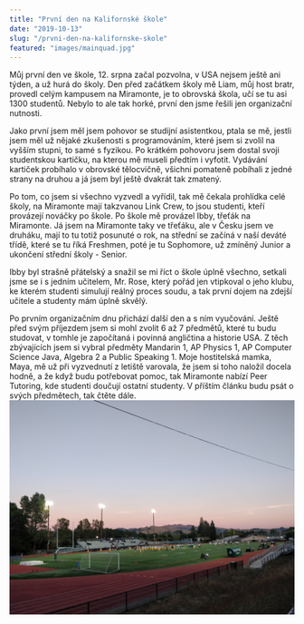 ```yaml
---
title: "První den na Kalifornské škole"
date: "2019-10-13"
slug: "/prvni-den-na-kalifornske-skole"
featured: "images/mainquad.jpg"
---
```


Můj první den ve škole, 12. srpna začal pozvolna, v USA nejsem ještě ani týden, a už hurá do školy. Den před začátkem školy mě Liam, můj host bratr, provedl celým kampusem na Miramonte, je to obrovská škola, učí se tu asi 1300 studentů. Nebylo to ale tak horké, první den jsme řešili jen organizační nutnosti.

Jako první jsem měl jsem pohovor se studijní asistentkou, ptala se mě, jestli jsem měl už nějaké zkušenosti s programováním, které jsem si zvolil na vyšším stupni, to samé s fyzikou. Po krátkém pohovoru jsem dostal svoji studentskou kartičku, na kterou mě museli předtím i vyfotit. Vydávání kartiček probíhalo v obrovské tělocvičně, všichni pomateně pobíhali z jedné strany na druhou a já jsem byl ještě dvakrát tak zmatený.

Po tom, co jsem si všechno vyzvedl a vyřídil, tak mě čekala prohlídka celé školy, na Miramonte mají takzvanou Link Crew, to jsou studenti, kteří provázejí nováčky po škole. Po škole mě provázel Ibby, třeťák na Miramonte. Já jsem na Miramonte taky ve třeťáku, ale v Česku jsem ve druháku, mají to tu totiž posunuté o rok, na střední se začíná v naší deváté třídě, které se tu říká Freshmen, poté je tu Sophomore, už zmíněný Junior a ukončení střední školy - Senior.

Ibby byl strašně přátelský a snažil se mi říct o škole úplně všechno, setkali jsme se i s jedním učitelem, Mr. Rose, který pořád jen vtipkoval o jeho klubu, ke kterém studenti simulují reálný proces soudu, a tak první dojem na zdejší učitele a studenty mám úplně skvělý.

Po prvním organizačním dnu přichází další den a s ním vyučování. Ještě před svým příjezdem jsem si mohl zvolit 6 až 7 předmětů, které tu budu studovat, v tomhle je započítaná i povinná angličtina a historie USA. Z těch zbývajících jsem si vybral předměty Mandarin 1, AP Physics 1, AP Computer Science Java, Algebra 2 a Public Speaking 1. Moje hostitelská mamka, Maya, mě už při vyzvednutí z letiště varovala, že jsem si toho naložil docela hodně, a že když budu potřebovat pomoc, tak Miramonte nabízí Peer Tutoring, kde studenti doučují ostatní studenty. V příštím článku budu psát o svých předmětech, tak čtěte dále.
![Footbalovy zapas na skole](images/football.jpg)
